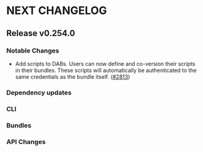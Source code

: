 # NEXT CHANGELOG

## Release v0.254.0

### Notable Changes
* Add scripts to DABs. Users can now define and co-version their scripts in their bundles. These scripts will automatically be authenticated to the same credentials as the bundle itself. ([#2813](https://github.com/databricks/cli/pull/2813))

### Dependency updates

### CLI

### Bundles

### API Changes
